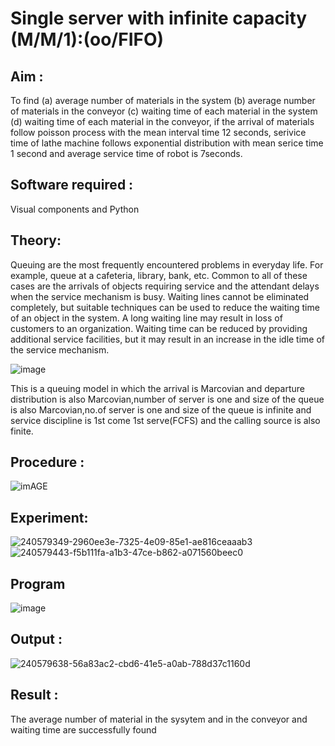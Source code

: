 # Single server with infinite capacity (M/M/1):(oo/FIFO)
## Aim :
To find (a) average number of materials in the system (b) average number of materials in the conveyor (c) waiting time of each material in the system (d) waiting time of each material in the conveyor, if the arrival  of materials follow poisson process with the mean interval time 12 seconds, serivice time of lathe machine follows exponential distribution with mean serice time 1 second and average service time of robot is 7seconds.

## Software required :
Visual components and Python

## Theory:
Queuing are the most frequently encountered problems in everyday life. For example, queue at a cafeteria, library, bank, etc. Common to all of these cases are the arrivals of objects requiring service and the attendant delays when the service mechanism is busy. Waiting lines cannot be eliminated completely, but suitable techniques can be used to reduce the waiting time of an object in the system. A long waiting line may result in loss of customers to an organization. Waiting time can be reduced by providing additional service facilities, but it may result in an increase in the idle time of the service mechanism.

![image](1.png)

This is a queuing model in which the arrival is Marcovian and departure distribution is also Marcovian,number of server is one and size of the queue is also Marcovian,no.of server is one and size of the queue is infinite and service discipline is 1st come 1st serve(FCFS) and the calling source is also finite.

## Procedure :

![imAGE](2.png)



## Experiment:
![240579349-2960ee3e-7325-4e09-85e1-ae816ceaaab3](https://github.com/Nithish23013509/Single-server-infinite-capacity---Markov-Model/assets/149038138/ff4baa8b-1f7a-4682-a4fe-e86c597d47d3)
![240579443-f5b111fa-a1b3-47ce-b862-a071560beec0](https://github.com/Nithish23013509/Single-server-infinite-capacity---Markov-Model/assets/149038138/8000c46e-57d8-4cc5-9820-9b80bf061a3f)


 
## Program
![image](https://github.com/ramjan1729/Single-server-infinite-capacity---Markov-Model/assets/103921593/5f1fd58d-5929-4c51-89ea-4cef009e5bad)

## Output :
![240579638-56a83ac2-cbd6-41e5-a0ab-788d37c1160d](https://github.com/Nithish23013509/Single-server-infinite-capacity---Markov-Model/assets/149038138/2e58af65-7773-4835-8deb-e64967d61def)

## Result :

The average number of material in the sysytem and in the conveyor and waiting time are successfully found
